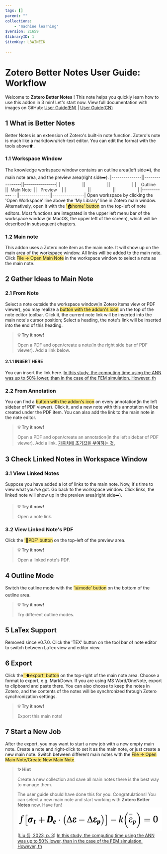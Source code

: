 ```yaml
---
tags: []
parent: ""
collections:
    - 'machine learning'
$version: 21659
$libraryID: 1
$itemKey: L3WINEIK

---
```

# Zotero Better Notes User Guide: Workflow
Welcome to **Zotero Better Notes** !
This note helps you quickly learn how to use this addon in 3 min!
Let's start now.
View full documentation with images on GitHub: [User Guide(EN)](https://github.com/windingwind/zotero-better-notes/blob/master/UserGuide.md) | [User Guide(CN)](https://github.com/windingwind/zotero-better-notes/blob/master/UserGuideCN.md)
## 1 What is Better Notes
Better Notes is an extension of Zotero's built-in note function.
Zotero's note is much like a markdown/rich-text editor. You can edit the format with the tools above⬆️.
### 1.1 Workspace Window
The knowledge workspace window contains an outline area(left side⬅️), the main note area, and the preview area(right side➡️).
<span style="color: rgb(51, 51, 51)">|---------------||----------------||----------------|</span>
<span style="color: rgb(51, 51, 51)">|                  ||                  ||                  |</span>
<span style="color: rgb(51, 51, 51)">|    Outline    ||  Main Note  ||   Preview    |</span>
<span style="color: rgb(51, 51, 51)">|                  ||                  ||                  |</span>
<span style="color: rgb(51, 51, 51)">|------------ --||---------------||----------------|</span>
Open workspace by clicking the 'Open Workspace' line above the 'My Library' line in Zotero main window. Alternatively, open it with the <span style="background-color: #ffd40080">'🏠home' button</span> on the top-left of note editors.
Most functions are integrated in the upper left menu bar of the workspace window (in MacOS, the upper left of the screen), which will be described in subsequent chapters.
### 1.2 Main note
This addon uses a Zotero note item as the main note. It will show up on the main area of the workspace window.
All links will be added to the main note.
Click <span style="background-color: #ffd40080">File -> Open Main Note</span> in the workspace window to select a note as the main note.
## 2 Gather Ideas to Main Note
### 2.1 From Note
Select a note outside the workspace window(in Zotero items view or PDF viewer), you may realize a <span style="background-color: #ffd40080">button with the addon's icon</span> on the top of the note editor toolbar.
Click it, the current note link will be inserted into the main note's cursor position;
Select a heading, the note's link will be inserted into the end of this heading.
> **💡 Try it now!**
>
> Open a PDF and open/create a note(in the right side bar of PDF viewer). Add a link below.
#### 2.1.1 INSERT HERE
You can insert the link here.
<a href="./In-this-study,-the-computing-time-using-the-ANN-was-up-to-50--lower,-than-in-the-case-of-the-FEM-simulation.-However,-th-5IBDKEWR.md" rel="noopener noreferrer nofollow" zhref="zotero://note/u/5IBDKEWR/" ztype="znotelink" class="internal-link">In this study, the computing time using the ANN was up to 50% lower, than in the case of the FEM simulation. However, th</a>
### 2.2 From Annotation
You can find a <span style="background-color: #ffd40080">button with the addon's icon</span> on every annotation(in the left sidebar of PDF viewer).
Click it, and a new note with this annotation will be created under the PDF item. You can also add the link to the main note in the note editor.
> **💡 Try it now!**
>
> Open a PDF and open/create an annotation(in the left sidebar of PDF viewer). Add a link.
[가중치에 초기값을 부여하는 것.](zotero://note/u/AGMY2PVG/)
## 3 Check Linked Notes in Workspace Window
### 3.1 View Linked Notes
Suppose you have added a lot of links to the main note. Now, it's time to view what you've got.
Go back to the workspace window.
Click links, the linked note will show up in the preview area(right side➡️).
> **💡 Try it now!**
>
> Open a note link.
### 3.2 View Linked Note's PDF
Click the <span style="background-color: #ffd40080">'📄PDF' button</span> on the top-left of the preview area.
> **💡 Try it now!**
>
> Open a linked note's PDF.
## 4 Outline Mode
Switch the outline mode with the <span style="background-color: #ffd40080">'📊mode' button</span> on the bottom of the outline area.
> **💡 Try it now!**
>
> Try different outline modes.
## 5 LaTex Support
Removed since v0.7.0. Click the 'TEX' button on the tool bar of note editor to switch between LaTex view and editor view.
## 6 Export
Click the<span style="background-color: #ffd40080"> '⬆️export' button</span> on the top-right of the main note area. Choose a format to export, e.g. MarkDown.
If you are using MS Word/OneNote, export to clipboard and paste there.
You can also choose to keep the notes in Zotero, and the contents of the notes will be synchronized through Zotero synchronization settings.
> **💡 Try it now!**
>
> Export this main note!
## 7 Start a New Job
After the export, you may want to start a new job with a new empty main note.
Create a note and right-click to set it as the main note, or just create a new main note.
Switch between different main notes with the <span style="background-color: #ffd40080">File -> Open Main Note/Create New Main Note</span>.
> **✨ Hint**
>
> Create a new collection and save all main notes there is the best way to manage them.
>
> The user guide should have done this for you.
Congratulations!
You can select a new main note and start working with **Zotero Better Notes** now. Have fun!
![\<img alt="" data-attachment-key="YLTTMX7E" data-annotation="%7B%22attachmentURI%22%3A%22http%3A%2F%2Fzotero.org%2Fusers%2F10857963%2Fitems%2FBPYR4RVW%22%2C%22annotationKey%22%3A%223NKQCZKL%22%2C%22color%22%3A%22%23ffd400%22%2C%22pageLabel%22%3A%223%22%2C%22position%22%3A%7B%22pageIndex%22%3A2%2C%22rects%22%3A%5B%5B35.132%2C398.175%2C174.079%2C421.069%5D%5D%7D%2C%22citationItem%22%3A%7B%22uris%22%3A%5B%22http%3A%2F%2Fzotero.org%2Fusers%2F10857963%2Fitems%2FM3ITGFYW%22%5D%2C%22locator%22%3A%223%22%7D%7D" width="232" height="38" src="attachments/YLTTMX7E.png" ztype="zimage">](attachments/YLTTMX7E.png)\
<span class="citation" data-citation="%7B%22citationItems%22%3A%5B%7B%22uris%22%3A%5B%22http%3A%2F%2Fzotero.org%2Fusers%2F10857963%2Fitems%2FM3ITGFYW%22%5D%2C%22locator%22%3A%223%22%7D%5D%2C%22properties%22%3A%7B%7D%7D" ztype="zcitation">(<span class="citation-item"><a href="zotero://select/library/items/M3ITGFYW">Liu 등, 2023, p. 3</a></span>)</span>
<a href="./In-this-study,-the-computing-time-using-the-ANN-was-up-to-50--lower,-than-in-the-case-of-the-FEM-simulation.-However,-th-5IBDKEWR.md" rel="noopener noreferrer nofollow" zhref="zotero://note/u/5IBDKEWR/" ztype="znotelink" class="internal-link">In this study, the computing time using the ANN was up to 50% lower, than in the case of the FEM simulation. However, th</a>
